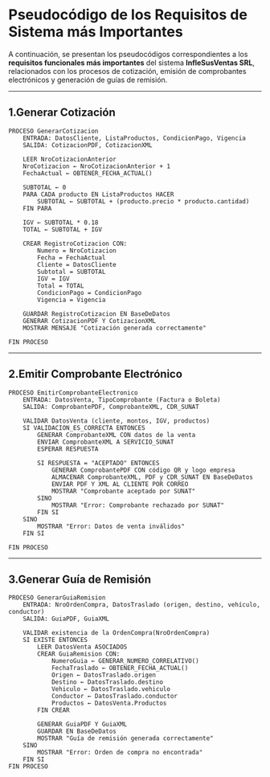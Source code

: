 # Pseudocódigo de los Requisitos de Sistema más Importantes

A continuación, se presentan los pseudocódigos correspondientes a los **requisitos funcionales más importantes** del sistema **InfleSusVentas SRL**, relacionados con los procesos de cotización, emisión de comprobantes electrónicos y generación de guías de remisión.

---

## 1.Generar Cotización

```plaintext
PROCESO GenerarCotizacion
    ENTRADA: DatosCliente, ListaProductos, CondicionPago, Vigencia
    SALIDA: CotizacionPDF, CotizacionXML

    LEER NroCotizacionAnterior
    NroCotizacion ← NroCotizacionAnterior + 1
    FechaActual ← OBTENER_FECHA_ACTUAL()

    SUBTOTAL ← 0
    PARA CADA producto EN ListaProductos HACER
        SUBTOTAL ← SUBTOTAL + (producto.precio * producto.cantidad)
    FIN PARA

    IGV ← SUBTOTAL * 0.18
    TOTAL ← SUBTOTAL + IGV

    CREAR RegistroCotizacion CON:
        Numero = NroCotizacion
        Fecha = FechaActual
        Cliente = DatosCliente
        Subtotal = SUBTOTAL
        IGV = IGV
        Total = TOTAL
        CondicionPago = CondicionPago
        Vigencia = Vigencia

    GUARDAR RegistroCotizacion EN BaseDeDatos
    GENERAR CotizacionPDF Y CotizacionXML
    MOSTRAR MENSAJE "Cotización generada correctamente"

FIN PROCESO
```
---

## 2.Emitir Comprobante Electrónico
```plaintext
PROCESO EmitirComprobanteElectronico
    ENTRADA: DatosVenta, TipoComprobante (Factura o Boleta)
    SALIDA: ComprobantePDF, ComprobanteXML, CDR_SUNAT

    VALIDAR DatosVenta (cliente, montos, IGV, productos)
    SI VALIDACION_ES_CORRECTA ENTONCES
        GENERAR ComprobanteXML CON datos de la venta
        ENVIAR ComprobanteXML A SERVICIO_SUNAT
        ESPERAR RESPUESTA

        SI RESPUESTA = "ACEPTADO" ENTONCES
            GENERAR ComprobantePDF CON código QR y logo empresa
            ALMACENAR ComprobanteXML, PDF y CDR_SUNAT EN BaseDeDatos
            ENVIAR PDF Y XML AL CLIENTE POR CORREO
            MOSTRAR "Comprobante aceptado por SUNAT"
        SINO
            MOSTRAR "Error: Comprobante rechazado por SUNAT"
        FIN SI
    SINO
        MOSTRAR "Error: Datos de venta inválidos"
    FIN SI

FIN PROCESO
```
---

## 3.Generar Guía de Remisión
```plaintext
PROCESO GenerarGuiaRemision
    ENTRADA: NroOrdenCompra, DatosTraslado (origen, destino, vehículo, conductor)
    SALIDA: GuiaPDF, GuiaXML

    VALIDAR existencia de la OrdenCompra(NroOrdenCompra)
    SI EXISTE ENTONCES
        LEER DatosVenta ASOCIADOS
        CREAR GuiaRemision CON:
            NumeroGuia ← GENERAR_NUMERO_CORRELATIVO()
            FechaTraslado ← OBTENER_FECHA_ACTUAL()
            Origen ← DatosTraslado.origen
            Destino ← DatosTraslado.destino
            Vehiculo ← DatosTraslado.vehiculo
            Conductor ← DatosTraslado.conductor
            Productos ← DatosVenta.Productos
        FIN CREAR

        GENERAR GuiaPDF Y GuiaXML
        GUARDAR EN BaseDeDatos
        MOSTRAR "Guía de remisión generada correctamente"
    SINO
        MOSTRAR "Error: Orden de compra no encontrada"
    FIN SI
FIN PROCESO
```






